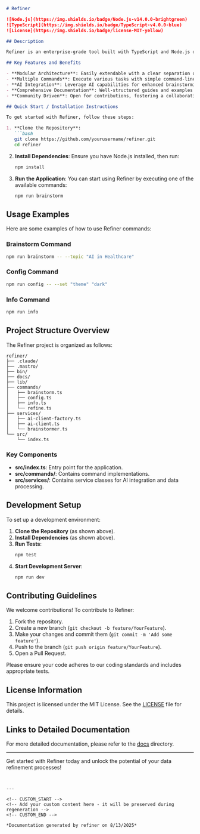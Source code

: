 <!---
This file was automatically generated by refiner
Generated on: 2025-08-13T06:00:37.868Z
Document type: readme
Title: README

To prevent this file from being overwritten, add custom content
between the CUSTOM_START and CUSTOM_END markers below.
--->

```markdown
# Refiner

![Node.js](https://img.shields.io/badge/Node.js-v14.0.0-brightgreen)
![TypeScript](https://img.shields.io/badge/TypeScript-v4.0.0-blue)
![License](https://img.shields.io/badge/license-MIT-yellow)

## Description

Refiner is an enterprise-grade tool built with TypeScript and Node.js designed to streamline and enhance the process of data refinement and brainstorming. With a focus on modularity and scalability, Refiner provides a robust set of commands and services that empower developers to efficiently manage and manipulate data.

## Key Features and Benefits

- **Modular Architecture**: Easily extendable with a clear separation of concerns.
- **Multiple Commands**: Execute various tasks with simple command-line instructions.
- **AI Integration**: Leverage AI capabilities for enhanced brainstorming and data processing.
- **Comprehensive Documentation**: Well-structured guides and examples to help you get started quickly.
- **Community Driven**: Open for contributions, fostering a collaborative development environment.

## Quick Start / Installation Instructions

To get started with Refiner, follow these steps:

1. **Clone the Repository**:
   ```bash
   git clone https://github.com/yourusername/refiner.git
   cd refiner
   ```

2. **Install Dependencies**:
   Ensure you have Node.js installed, then run:
   ```bash
   npm install
   ```

3. **Run the Application**:
   You can start using Refiner by executing one of the available commands:
   ```bash
   npm run brainstorm
   ```

## Usage Examples

Here are some examples of how to use Refiner commands:

### Brainstorm Command
```bash
npm run brainstorm -- --topic "AI in Healthcare"
```

### Config Command
```bash
npm run config -- --set "theme" "dark"
```

### Info Command
```bash
npm run info
```

## Project Structure Overview

The Refiner project is organized as follows:

```
refiner/
├── .claude/
├── .mastro/
├── bin/
├── docs/
├── lib/
├── commands/
│   ├── brainstorm.ts
│   ├── config.ts
│   ├── info.ts
│   └── refine.ts
├── services/
│   ├── ai-client-factory.ts
│   ├── ai-client.ts
│   └── brainstormer.ts
└── src/
    └── index.ts
```

### Key Components

- **src/index.ts**: Entry point for the application.
- **src/commands/**: Contains command implementations.
- **src/services/**: Contains service classes for AI integration and data processing.

## Development Setup

To set up a development environment:

1. **Clone the Repository** (as shown above).
2. **Install Dependencies** (as shown above).
3. **Run Tests**:
   ```bash
   npm test
   ```
4. **Start Development Server**:
   ```bash
   npm run dev
   ```

## Contributing Guidelines

We welcome contributions! To contribute to Refiner:

1. Fork the repository.
2. Create a new branch (`git checkout -b feature/YourFeature`).
3. Make your changes and commit them (`git commit -m 'Add some feature'`).
4. Push to the branch (`git push origin feature/YourFeature`).
5. Open a Pull Request.

Please ensure your code adheres to our coding standards and includes appropriate tests.

## License Information

This project is licensed under the MIT License. See the [LICENSE](LICENSE) file for details.

## Links to Detailed Documentation

For more detailed documentation, please refer to the [docs](docs/) directory.

---

Get started with Refiner today and unlock the potential of your data refinement processes!
```


---

<!-- CUSTOM_START -->
<!-- Add your custom content here - it will be preserved during regeneration -->
<!-- CUSTOM_END -->

*Documentation generated by refiner on 8/13/2025*